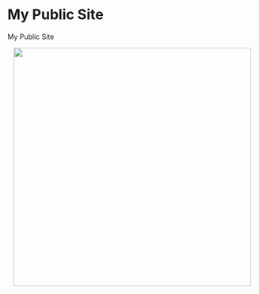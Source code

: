# My Public Site
My Public Site

<div align="center">

  <img src="https://i.imgur.com/M5KHA0c.png" width="480" height="">
